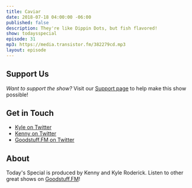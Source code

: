 ```yaml
---
title: Caviar
date: 2018-07-18 04:00:00 -06:00
published: false
description: They're like Dippin Dots, but fish flavored!
show: todaysspecial
episode: 31
mp3: https://media.transistor.fm/382279cd.mp3
layout: episode
---
```


## Support Us
*Want to support the show?* Visit our [Support page](https://goodstuff.fm/support) to help make this show possible!

## Get in Touch
- [Kyle on Twitter](http://twitter.com/dogburps)
- [Kenny on Twitter](http://twitter.com/kennyroderick_)
- [Goodstuff.FM on Twitter](http://twitter.com/goodstufffm)

## About
Today's Special is produced by Kenny and Kyle Roderick. Listen to other great shows on [Goodstuff.FM](http://goodstuff.fm/shows)!
